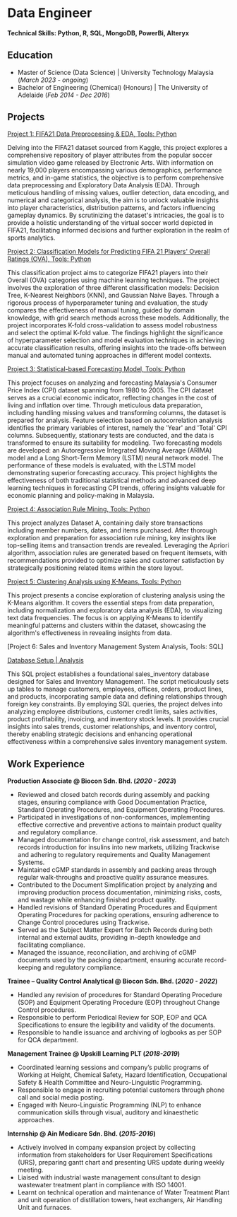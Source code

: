 # Data Engineer

#### Technical Skills: Python, R, SQL, MongoDB, PowerBi, Alteryx

## Education
- Master of Science (Data Science) | University Technology Malaysia (_March 2023 - ongoing_)
- Bachelor of Engineering (Chemical) (Honours) | The University of Adelaide (_Feb 2014 - Dec 2016_)

## Projects
[Project 1: FIFA21 Data Preproceesing & EDA, Tools: Python](https://github.com/FarihaAnis/Portfolio/blob/main/FIFA21%20Data%20Preprocessing%20&%20EDA.ipynb)

Delving into the FIFA21 dataset sourced from Kaggle, this project explores a comprehensive repository of player attributes from the popular soccer simulation video game released by Electronic Arts. With information on nearly 19,000 players encompassing various demographics, performance metrics, and in-game statistics, the objective is to perform comprehensive data preprocessing and Exploratory Data Analysis (EDA). Through meticulous handling of missing values, outlier detection, data encoding, and numerical and categorical analysis, the aim is to unlock valuable insights into player characteristics, distribution patterns, and factors influencing gameplay dynamics. By scrutinizing the dataset's intricacies, the goal is to provide a holistic understanding of the virtual soccer world depicted in FIFA21, facilitating informed decisions and further exploration in the realm of sports analytics.

[Project 2: Classification Models for Predicting FIFA 21 Players' Overall Ratings (OVA), Tools: Python](https://github.com/FarihaAnis/Portfolio/blob/main/Classification%20Models%20for%20Predicting%20FIFA%2021%20Players'%20Overall%20Ratings%20(OVA).ipynb)

This classification project aims to categorize FIFA21 players into their Overall (OVA) categories using machine learning techniques. The project involves the exploration of three different classification models: Decision Tree, K-Nearest Neighbors (KNN), and Gaussian Naive Bayes. Through a rigorous process of hyperparameter tuning and evaluation, the study compares the effectiveness of manual tuning, guided by domain knowledge, with grid search methods across these models. Additionally, the project incorporates K-fold cross-validation to assess model robustness and select the optimal K-fold value. The findings highlight the significance of hyperparameter selection and model evaluation techniques in achieving accurate classification results, offering insights into the trade-offs between manual and automated tuning approaches in different model contexts.

[Project 3: Statistical-based Forecasting Model, Tools: Python](https://github.com/FarihaAnis/Portfolio/blob/main/Statistical-based%20Forecasting%20Model%20.ipynb)

This project focuses on analyzing and forecasting Malaysia's Consumer Price Index (CPI) dataset spanning from 1980 to 2005. The CPI dataset serves as a crucial economic indicator, reflecting changes in the cost of living and inflation over time. Through meticulous data preparation, including handling missing values and transforming columns, the dataset is prepared for analysis. Feature selection based on autocorrelation analysis identifies the primary variables of interest, namely the 'Year' and 'Total' CPI columns. Subsequently, stationary tests are conducted, and the data is transformed to ensure its suitability for modeling. Two forecasting models are developed: an Autoregressive Integrated Moving Average (ARIMA) model and a Long Short-Term Memory (LSTM) neural network model. The performance of these models is evaluated, with the LSTM model demonstrating superior forecasting accuracy. This project highlights the effectiveness of both traditional statistical methods and advanced deep learning techniques in forecasting CPI trends, offering insights valuable for economic planning and policy-making in Malaysia.

[Project 4: Association Rule Mining, Tools: Python](https://github.com/FarihaAnis/Portfolio/blob/main/Association%20Rule%20Mining.ipynb)

This project analyzes Dataset A, containing daily store transactions including member numbers, dates, and items purchased. After thorough exploration and preparation for association rule mining, key insights like top-selling items and transaction trends are revealed. Leveraging the Apriori algorithm, association rules are generated based on frequent itemsets, with recommendations provided to optimize sales and customer satisfaction by strategically positioning related items within the store layout.

[Project 5: Clustering Analysis using K-Means, Tools: Python](https://github.com/FarihaAnis/Portfolio/blob/main/Clustering%20Analysis%20using%20K-Means.ipynb)

This project presents a concise exploration of clustering analysis using the K-Means algorithm. It covers the essential steps from data preparation, including normalization and exploratory data analysis (EDA), to visualizing text data frequencies. The focus is on applying K-Means to identify meaningful patterns and clusters within the dataset, showcasing the algorithm's effectiveness in revealing insights from data.

[Project 6: Sales and Inventory Management System Analysis, Tools: SQL]

[Database Setup | ](https://github.com/FarihaAnis/Portfolio/blob/main/Sales%26Inventory%20Database%20Setup.sql)
[Analysis](https://github.com/FarihaAnis/Portfolio/blob/main/Sales%20%26%20Inventory%20Management.sql)

This SQL project establishes a foundational sales_inventory database designed for Sales and Inventory Management. The script meticulously sets up tables to manage customers, employees, offices, orders, product lines, and products, incorporating sample data and defining relationships through foreign key constraints. By employing SQL queries, the project delves into analyzing employee distributions, customer credit limits, sales activities, product profitability, invoicing, and inventory stock levels. It provides crucial insights into sales trends, customer relationships, and inventory control, thereby enabling strategic decisions and enhancing operational effectiveness within a comprehensive sales inventory management system.


## Work Experience
**Production Associate @ Biocon Sdn. Bhd. (_2020 - 2023_)**
- Reviewed and closed batch records during assembly and packing stages, ensuring compliance with Good Documentation Practice, Standard Operating Procedures, and Equipment Operating Procedures.
- Participated in investigations of non-conformances, implementing effective corrective and preventive actions to maintain product quality and regulatory compliance.
- Managed documentation for change control, risk assessment, and batch records introduction for insulins into new markets, utilizing Trackwise and adhering to regulatory requirements and Quality Management Systems.
- Maintained cGMP standards in assembly and packing areas through regular walk-throughs and proactive quality assurance measures.
- Contributed to the Document Simplification project by analyzing and improving production process documentation, minimizing risks, costs, and wastage while enhancing finished product quality.
- Handled revisions of Standard Operating Procedures and Equipment Operating Procedures for packing operations, ensuring adherence to Change Control procedures using Trackwise.
- Served as the Subject Matter Expert for Batch Records during both internal and external audits, providing in-depth knowledge and facilitating compliance.
- Managed the issuance, reconciliation, and archiving of cGMP documents used by the packing department, ensuring accurate record-keeping and regulatory compliance.

**Trainee – Quality Control Analytical @ Biocon Sdn. Bhd. (_2020 - 2022_)**
- Handled any revision of procedures for Standard Operating Procedure (SOP) and Equipment Operating Procedure (EOP) throughout Change Control procedures.
- Responsible to perform Periodical Review for SOP, EOP and QCA Specifications to ensure the legibility and validity of the documents.
- Responsible to handle issuance and archiving of logbooks as per SOP for QCA department.

**Management Trainee @ Upskill Learning PLT (_2018-2019_)**
- Coordinated learning sessions and company’s public programs of Working at Height, Chemical Safety, Hazard Identification, Occupational Safety & Health Committee and Neuro-Linguistic Programming.
- Responsible to engage in recruiting potential customers through phone call and social media posting.
- Engaged with Neuro-Linguistic Programming (NLP) to enhance communication skills through visual, auditory and kinaesthetic approaches.

**Internship @ Ain Medicare Sdn. Bhd. (_2015-2016_)**
- Actively involved in company expansion project by collecting information from stakeholders for User Requirement Specifications (URS), preparing gantt chart and presenting URS update during weekly meeting.
- Liaised with industrial waste management consultant to design wastewater treatment plant in compliance with ISO 14001.
- Learnt on technical operation and maintenance of Water Treatment Plant and unit operation of distillation towers, heat exchangers, Air Handling Unit and furnaces.

